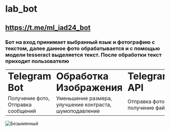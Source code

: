 # lab_bot
## https://t.me/ml_iad24_bot
### Бот на вход принимает выбранный язык и фотографию с текстом, далее данное фото обрабатывается и с помощью модели tesseract выделяется текст. После обработки текст приходит пользователю


<table border="0">
 <tr>
    <td><b style="font-size:30px">Telegram Bot </b></td>
    <td><b style="font-size:30px">Обработка Изображения  </b></td>
    <td><b style="font-size:30px">Telegram API </b></td>
    <td><b style="font-size:30px">OCR (Tesseract) </b></td>
 </tr>
 <tr>
    <td>Получение фото, Отправка сообщений </td>
    <td> Уменьшение размера, улучшение контраста, шумоподавление </td>                        
    <td> Отправка фото, получение файла </td>
    <td> Распознавание текста </td>
 </tr>
</table>

![Безымянный](https://github.com/user-attachments/assets/8693f255-2e6a-48de-a20e-23703b2e4cdf)






